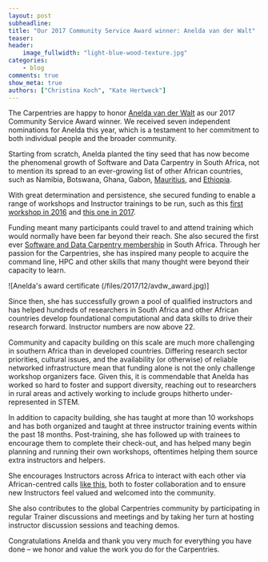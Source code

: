 ```yaml
---
layout: post
subheadline:
title: "Our 2017 Community Service Award winner: Anelda van der Walt"
teaser:
header:
    image_fullwidth: "light-blue-wood-texture.jpg"
categories:
    - blog
comments: true
show_meta: true
authors: ["Christina Koch", "Kate Hertweck"]
---
```


The Carpentries are happy to honor [Anelda van der Walt]( https://twitter.com/aneldavdw) as our 2017 Community Service Award winner. We received seven independent nominations for Anelda this year, which is a testament to her commitment to both individual people and the broader community.

Starting from scratch, Anelda planted the tiny seed that has now become the phenomenal growth of Software and Data Carpentry in South Africa, not to mention its spread to an ever-growing list of other African countries, such as Namibia, Botswana, Ghana, Gabon, [Mauritius](https://software-carpentry.org/blog/2017/09/mauritius.html), and [Ethiopia](https://software-carpentry.org/blog/2017/09/ethiopia.html). 

With great determination and persistence, she secured funding to enable a range of workshops and Instructor trainings to be run, such as this [first workshop in 2016](https://software-carpentry.org/blog/2016/04/south-africa-instructor-training.html) and [this one in 2017](https://software-carpentry.org/blog/2017/05/instructor-training-south-africa.html). 

Funding meant many participants could travel to and attend training which would normally have been far beyond their reach. She also secured the first ever [Software and Data Carpentry membership]( https://software-carpentry.org/blog/2017/01/first-african-partner.html) in South Africa. Through her passion for the Carpentries, she has inspired many people to acquire the command line, HPC and other skills that many thought were beyond their capacity to learn.

![Anelda's award certificate (/files/2017/12/avdw_award.jpg)]

Since then, she has successfully grown a pool of qualified instructors and has helped hundreds of researchers in South Africa and other African countries develop foundational computational and data skills to drive their research forward. Instructor numbers are now above 22.

Community and capacity building on this scale are much more challenging in southern Africa than in developed countries. Differing research sector priorities, cultural issues, and the availability (or otherwise) of reliable networked infrastructure mean that funding alone is not the only challenge workshop organizers face. Given this, it is commendable that Anelda has worked so hard to foster and support diversity, reaching out to researchers in rural areas and actively working to include groups hitherto under-represented in STEM. 

In addition to capacity building, she has taught at more than 10 workshops and has both organized and taught at three instructor training events within the past 18 months. Post-training, she has followed up with trainees to encourage them to complete their check-out, and has helped many begin planning and running their own workshops, oftentimes helping them source extra instructors and helpers.  

She encourages Instructors across Africa to interact with each other via African-centred calls [like this](http://pad.software-carpentry.org/ZA-community-call), both to foster collaboration and to ensure new Instructors feel valued and welcomed into the community. 

She also contributes to the global Carpentries community by participating in regular Trainer discussions and meetings and by taking her turn at hosting instructor discussion sessions and teaching demos. 

Congratulations Anelda and thank you very much for everything you have done – we honor and value the work you do for the Carpentries.
